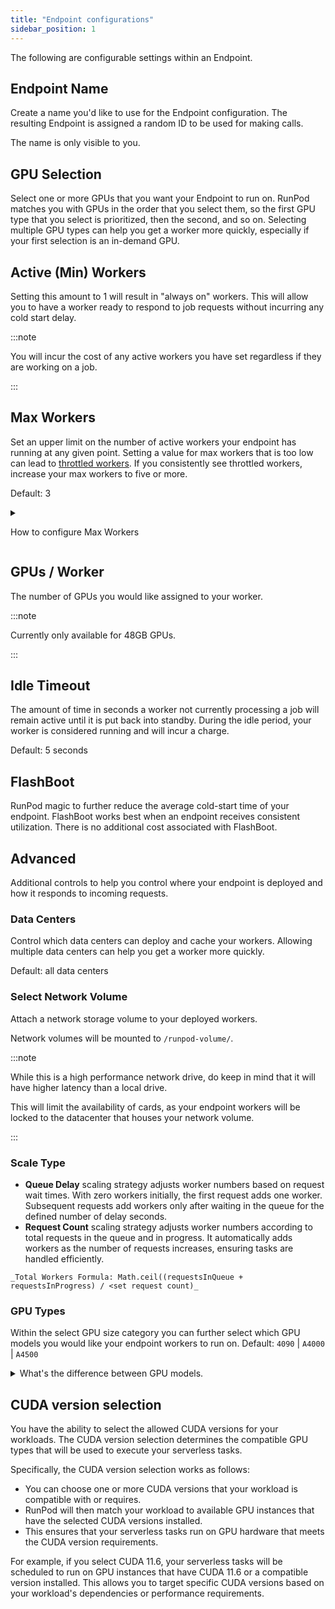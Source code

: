 ```yaml
---
title: "Endpoint configurations"
sidebar_position: 1
---
```


The following are configurable settings within an Endpoint.

## Endpoint Name

Create a name you'd like to use for the Endpoint configuration.
The resulting Endpoint is assigned a random ID to be used for making calls.

The name is only visible to you.

## GPU Selection

Select one or more GPUs that you want your Endpoint to run on. RunPod matches you with GPUs in the order that you select them, so the first GPU type that you select is prioritized, then the second, and so on. Selecting multiple GPU types can help you get a worker more quickly, especially if your first selection is an in-demand GPU.

## Active (Min) Workers

Setting this amount to 1 will result in "always on" workers.
This will allow you to have a worker ready to respond to job requests without incurring any cold start delay.

:::note

You will incur the cost of any active workers you have set regardless if they are working on a job.

:::

## Max Workers

Set an upper limit on the number of active workers your endpoint has running at any given point. Setting a value for max workers that is too low can lead to [throttled workers](/glossary#throttled-worker). If you consistently see throttled workers, increase your max workers to five or more.

Default: 3

<details>
<summary>

How to configure Max Workers

</summary>
You can also configure a max worker count. This is the top limit of what RunPod will attempt to auto-scale for you. Use this to cap your concurrent request count and also limit your cost ceiling.

:::note
We currently base your caching coefficient by this number, so an endpoint with higher max worker count will also receive a higher priority when caching workers.

This is partially why we limit new accounts to a relatively low max concurrency at the account level. If you want to get this number raised, you generally will need to have a higher history of spending, or commit to a relatively high spend per month.

You should generally aim to set your max worker count to be 20% higher than you expect your max concurrency to be.

:::

</details>

## GPUs / Worker

The number of GPUs you would like assigned to your worker.

:::note

Currently only available for 48GB GPUs.

:::

## Idle Timeout

The amount of time in seconds a worker not currently processing a job will remain active until it is put back into standby.
During the idle period, your worker is considered running and will incur a charge.

Default: 5 seconds

## FlashBoot

RunPod magic to further reduce the average cold-start time of your endpoint.
FlashBoot works best when an endpoint receives consistent utilization.
There is no additional cost associated with FlashBoot.

## Advanced

Additional controls to help you control where your endpoint is deployed and how it responds to incoming requests.

### Data Centers

Control which data centers can deploy and cache your workers. Allowing multiple data centers can help you get a worker more quickly.

Default: all data centers

### Select Network Volume

Attach a network storage volume to your deployed workers.

Network volumes will be mounted to `/runpod-volume/`.

:::note

While this is a high performance network drive, do keep in mind that it will have higher latency than a local drive.

This will limit the availability of cards, as your endpoint workers will be locked to the datacenter that houses your network volume.

:::

### Scale Type

- **Queue Delay** scaling strategy adjusts worker numbers based on request wait times. With zero workers initially, the first request adds one worker. Subsequent requests add workers only after waiting in the queue for the defined number of delay seconds.
- **Request Count** scaling strategy adjusts worker numbers according to total requests in the queue and in progress. It automatically adds workers as the number of requests increases, ensuring tasks are handled efficiently.

```text
_Total Workers Formula: Math.ceil((requestsInQueue + requestsInProgress) / <set request count)_
```

### GPU Types

Within the select GPU size category you can further select which GPU models you would like your endpoint workers to run on.
Default: `4090` | `A4000` | `A4500`

<details>
<summary>
What's the difference between GPU models.
</summary>
A100s are about 2-3x faster than A5000s and also allow double the VRAM with very high bandwidth throughout. 3090s and A5000s are 1.5-2x faster than A4000s. Sometimes, it may make more sense to use 24 GB even if you don't need it compared to 16 GB due to faster response times. Depending on the nature of the task, it's also possible that execution speeds may be bottlenecked and not significantly improved simply by using a higher-end card. Do your own calculations and experimentation to determine out what's most cost-effective for your workload and task type.

Want access to different flavors? [Let us know](https://www.runpod.io/contact) and we can look at expanding our offerings!

</details>

## CUDA version selection

You have the ability to select the allowed CUDA versions for your workloads.
The CUDA version selection determines the compatible GPU types that will be used to execute your serverless tasks.

Specifically, the CUDA version selection works as follows:

- You can choose one or more CUDA versions that your workload is compatible with or requires.
- RunPod will then match your workload to available GPU instances that have the selected CUDA versions installed.
- This ensures that your serverless tasks run on GPU hardware that meets the CUDA version requirements.

For example, if you select CUDA 11.6, your serverless tasks will be scheduled to run on GPU instances that have CUDA 11.6 or a compatible version installed. This allows you to target specific CUDA versions based on your workload's dependencies or performance requirements.
